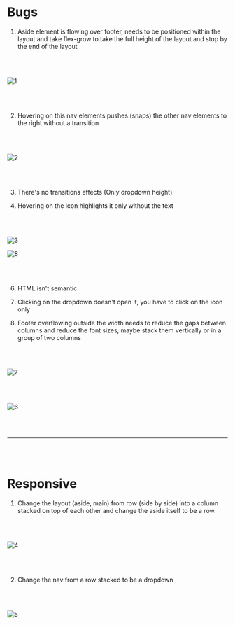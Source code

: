 # Bugs
1. Aside element is flowing over footer, needs to be positioned within the layout and take flex-grow to take the full height of the layout and stop by the end of the layout

<br><br>

![1](https://github.com/mostafaelhussainy/task1/assets/105276328/7a53a9d5-8d9e-4675-8012-82cc14ff1616)

<br><br>

2. Hovering on this nav elements pushes (snaps) the other nav elements to the right without a transition

<br><br>

![2](https://github.com/mostafaelhussainy/task1/assets/105276328/45cc9f9e-0f02-40c3-9d6e-8c62fd03bedf)

<br><br>

3. There's no transitions effects (Only dropdown height)

4. Hovering on the icon highlights it only without the text

<br><br>

![3](https://github.com/mostafaelhussainy/task1/assets/105276328/64fcec99-5a15-4ed9-9e9d-b92de5415d43)

![8](https://github.com/mostafaelhussainy/task1/assets/105276328/dd17ab40-1f3c-4a9c-b129-494cd5cb4979)

<br><br>

6. HTML isn't semantic

7. Clicking on the dropdown doesn't open it, you have to click on the icon only

8. Footer overflowing outside the width needs to reduce the gaps between columns and reduce the font sizes, maybe stack them vertically or in a group of two columns

<br><br>

![7](https://github.com/mostafaelhussainy/task1/assets/105276328/b1923a84-7a29-4788-a600-494ab36aa59c)
   
<br><br>

![6](https://github.com/mostafaelhussainy/task1/assets/105276328/02caf55f-4538-4099-9def-0a34995c931e)

<br><br>

---

<br><br>

# Responsive
1. Change the layout (aside, main) from row (side by side) into a column stacked on top of each other and change the aside itself to be a row.

<br><br>

![4](https://github.com/mostafaelhussainy/task1/assets/105276328/eb839e78-5a8b-4787-b0e0-a42bc07d038d)

<br><br>

2. Change the nav from a row stacked to be a dropdown

<br><br>

![5](https://github.com/mostafaelhussainy/task1/assets/105276328/ec4460ec-3a9e-40a0-ba63-279f09c4db6b)

<br><br>
